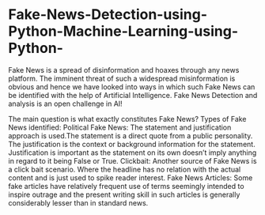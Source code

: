 # Fake-News-Detection-using-Python-Machine-Learning-using-Python-


Fake News is a spread of disinformation and hoaxes through any news platform. The imminent threat of such a widespread misinformation is 
obvious and hence we have looked into ways in which such Fake News can be identified with the help of Artificial Intelligence. Fake News 
Detection and analysis is an open challenge in AI!

The main question is what exactly constitutes Fake News?
Types of Fake News identified:
Political Fake News:
The statement and justification approach is used.The statement is a direct quote from a public personality. The justification is the context or 
background information for the statement. Justification is important as the statement on its own doesn’t imply anything in regard to it being False or True.
Clickbait:
Another source of Fake News is a click bait scenario. Where the headline has no relation with the actual content and is just used to spike reader
interest.
Fake News Articles:
Some fake articles have relatively frequent use of terms seemingly intended to inspire outrage and the present writing skill in such articles is 
generally considerably lesser than in standard news.
